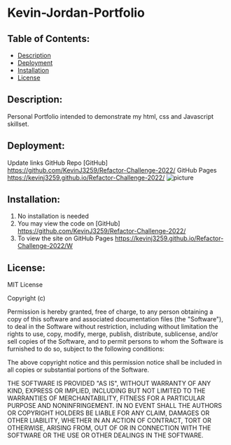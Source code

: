 # Kevin-Jordan-Portfolio



## Table of Contents:
- [Description](#Description)
- [Deployment](#Deployment)
- [Installation](#Installation)
- [License](#License)


## Description:
Personal Portfolio intended to demonstrate my html, css and Javascript skillset.



## Deployment:
Update links
GitHub Repo [GitHub] https://github.com/KevinJ3259/Refactor-Challenge-2022/
GitHub Pages https://kevinj3259.github.io/Refactor-Challenge-2022/
![picture](image.png)





## Installation:
1. No installation is needed
2. You may view the code on [GitHub] https://github.com/KevinJ3259/Refactor-Challenge-2022/
3. To view the site on GitHub Pages https://kevinj3259.github.io/Refactor-Challenge-2022/W



## License:
MIT License

Copyright (c)

Permission is hereby granted, free of charge, to any person obtaining a copy of this software and associated documentation files (the "Software"), to deal in the Software without restriction, including without limitation the rights to use, copy, modify, merge, publish, distribute, sublicense, and/or sell copies of the Software, and to permit persons to whom the Software is furnished to do so, subject to the following conditions:

The above copyright notice and this permission notice shall be included in all copies or substantial portions of the Software.

THE SOFTWARE IS PROVIDED "AS IS", WITHOUT WARRANTY OF ANY KIND, EXPRESS OR IMPLIED, INCLUDING BUT NOT LIMITED TO THE WARRANTIES OF MERCHANTABILITY, FITNESS FOR A PARTICULAR PURPOSE AND NONINFRINGEMENT. IN NO EVENT SHALL THE AUTHORS OR COPYRIGHT HOLDERS BE LIABLE FOR ANY CLAIM, DAMAGES OR OTHER LIABILITY, WHETHER IN AN ACTION OF CONTRACT, TORT OR OTHERWISE, ARISING FROM, OUT OF OR IN CONNECTION WITH THE SOFTWARE OR THE USE OR OTHER DEALINGS IN THE SOFTWARE.
